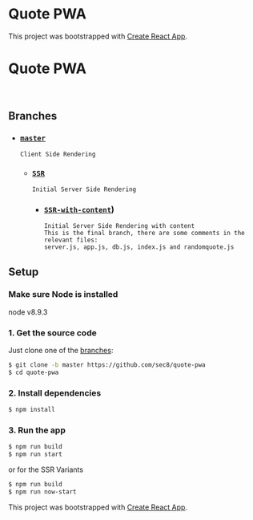 # Quote PWA


This project was bootstrapped with [Create React App](https://github.com/facebookincubator/create-react-app).
# Quote PWA


<br />

## Branches

- ### [`master`](https://github.com/sec8/quote-pwa)

      Client Side Rendering 

  - ### [`SSR`](https://github.com/sec8/quote-pwa/tree/SSR)

        Initial Server Side Rendering

    - ### [`SSR-with-content`](https://github.com/sec8/quote-pwa/tree/SSR-with-content))

          Initial Server Side Rendering with content
          This is the final branch, there are some comments in the relevant files:
          server.js, app.js, db.js, index.js and randomquote.js

## Setup

### Make sure Node is installed

  node v8.9.3

### 1. Get the source code

Just clone one of the [branches](#branches):
```sh
$ git clone -b master https://github.com/sec8/quote-pwa
$ cd quote-pwa
```

### 2. Install dependencies

```sh
$ npm install
```

### 3. Run the app

```sh
$ npm run build
$ npm run start
```
or for the SSR Variants
```sh
$ npm run build
$ npm run now-start
```


This project was bootstrapped with [Create React App](https://github.com/facebookincubator/create-react-app).
